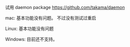 试用 daemon package
    https://github.com/takama/daemon

mac: 
    基本功能没有问题。 不过没有测试过重启

Linux:
    基本功能没有问题

Windows:
    目前还不支持。    
